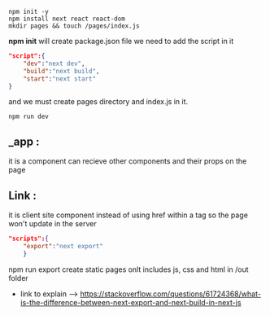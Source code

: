 ```console
npm init -y
npm install next react react-dom
mkdir pages && touch /pages/index.js
```

**npm init** will create package.json file we need to add the script in it

```json
"script":{
    "dev":"next dev",
    "build":"next build",
    "start":"next start"
}
```

and we must create pages directory and index.js in it.

```console
npm run dev
```

## \_app :

it is a component can recieve other components and their props on the page

## Link :

it is client site component instead of using href within a tag so the page won't update in the server

```json
"scripts":{
    "export":"next export"
    }
```

npm run export create static pages onlt includes js, css and html in /out folder

- link to explain --> https://stackoverflow.com/questions/61724368/what-is-the-difference-between-next-export-and-next-build-in-next-js
